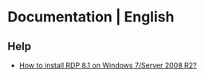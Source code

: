 # Documentation | English

## Help
- [How to install RDP 8.1 on Windows 7/Server 2008 R2?](Help/Install_RDP_8dot1_on_Windows6dot1.md)